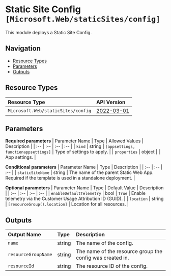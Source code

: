 # Static Site Config `[Microsoft.Web/staticSites/config]`

This module deploys a Static Site Config.

## Navigation

- [Resource Types](#Resource-Types)
- [Parameters](#Parameters)
- [Outputs](#Outputs)

## Resource Types

| Resource Type | API Version |
| :-- | :-- |
| `Microsoft.Web/staticSites/config` | [2022-03-01](https://docs.microsoft.com/en-us/azure/templates/Microsoft.Web/staticSites/config) |

## Parameters

**Required parameters**
| Parameter Name | Type | Allowed Values | Description |
| :-- | :-- | :-- | :-- |
| `kind` | string | `[appsettings, functionappsettings]` | Type of settings to apply. |
| `properties` | object |  | App settings. |

**Conditional parameters**
| Parameter Name | Type | Description |
| :-- | :-- | :-- |
| `staticSiteName` | string | The name of the parent Static Web App. Required if the template is used in a standalone deployment. |

**Optional parameters**
| Parameter Name | Type | Default Value | Description |
| :-- | :-- | :-- | :-- |
| `enableDefaultTelemetry` | bool | `True` | Enable telemetry via the Customer Usage Attribution ID (GUID). |
| `location` | string | `[resourceGroup().location]` | Location for all resources. |


## Outputs

| Output Name | Type | Description |
| :-- | :-- | :-- |
| `name` | string | The name of the config. |
| `resourceGroupName` | string | The name of the resource group the config was created in. |
| `resourceId` | string | The resource ID of the config. |

